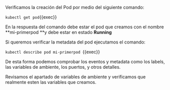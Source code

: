 Verificamos la creación del Pod por medio del siguiente comando:

`kubectl get pod`{{exec}}

En la respuesta del comando debe estar el pod que creamos con el nombre **mi-primerpod **y debe estar en estado **Running**

Si queremos verificar la metadata del pod ejecutamos el comando:

`kubectl describe pod mi-primerpod `{{exec}}

De esta forma podemos comprobar los eventos y metadata como los labels, las variables de ambiente, los puertos, y otros detalles.

Revisamos el apartado de variables de ambiente y verificamos que realmente esten las variables que creamos. 
